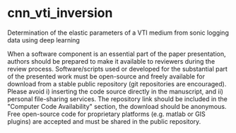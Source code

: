 # cnn_vti_inversion
Determination of the elastic parameters of a VTI medium from sonic logging data using deep learning

When a software component is an essential part of the paper presentation, authors should be prepared to make it available to reviewers during the review process. Software/scripts used or developed for the substantial part of the presented work must be open-source and freely available for download from a stable public repository (git repositories are encouraged). Please avoid i) inserting the code source directly in the manuscript, and ii) personal file-sharing services. The repository link should be included in the "Computer Code Availability" section, the download should be anonymous. Free open-source code for proprietary platforms (e.g. matlab or GIS plugins) are accepted and must be shared in the public repository.
